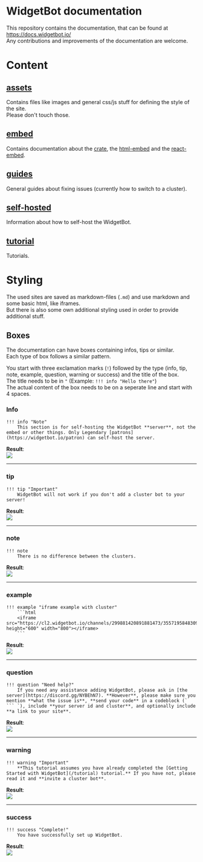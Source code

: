 [assets]: https://github.com/widgetbot-io/documentation/tree/master/docs/assets
[embed]: https://github.com/widgetbot-io/documentation/tree/master/docs/embed
[guides]: https://github.com/widgetbot-io/documentation/tree/master/docs/guides
[self-hosted]: https://github.com/widgetbot-io/documentation/tree/master/docs/self-hosted]
[tutorial]: https://github.com/widgetbot-io/documentation/tree/master/docs/tutorial
[crate]: https://github.com/widgetbot-io/documentation/tree/master/docs/embed/crate
[html-embed]: https://github.com/widgetbot-io/documentation/tree/master/docs/embed/html-embed
[react-embed]: https://github.com/widgetbot-io/documentation/tree/master/docs/embed/react-embed

# WidgetBot documentation
This repository contains the documentation, that can be found at https://docs.widgetbot.io/  
Any contributions and improvements of the documentation are welcome.

# Content

## [assets]
Contains files like images and general css/js stuff for defining the style of the site.  
Please don't touch those.

## [embed]
Contains documentation about the [crate], the [html-embed] and the [react-embed].

## [guides]
General guides about fixing issues (currently how to switch to a cluster).

## [self-hosted]
Information about how to self-host the WidgetBot.

## [tutorial]
Tutorials.

# Styling
The used sites are saved as markdown-files (`.md`) and use markdown and some basic html, like iframes.  
But there is also some own additional styling used in order to provide additional stuff.

## Boxes
The documentation can have boxes containing infos, tips or similar.  
Each type of box follows a similar pattern.

You start with three exclamation marks (`!`) followed by the type (info, tip, note, example, question, warning or success) and the title of the box.  
The title needs to be in `"` (Example: `!!! info "Hello there"`)  
The actual content of the box needs to be on a seperate line and start with 4 spaces.

### Info
```
!!! info "Note"
    This section is for self-hosting the WidgetBot **server**, not the embed or other things. Only Legendary [patrons](https://widgetbot.io/patron) can self-host the server.
```

**Result**:  
![](https://i.imgur.com/MCLHVly.png)

----
### tip
```
!!! tip "Important"
    WidgetBot will not work if you don't add a cluster bot to your server!
```

**Result**:  
![](https://i.imgur.com/j8cmLrw.png)

----
### note
```
!!! note
    There is no difference between the clusters.
```

**Result**:  
![](https://i.imgur.com/eTY0aSc.png)

----
### example
```
!!! example "iframe example with cluster"
    ```html
    <iframe src="https://cl2.widgetbot.io/channels/299881420891881473/355719584830980096" height="600" width="800"></iframe>
    ```
```

**Result**:  
![](https://i.imgur.com/lK2SfSL.png)

----
### question
```
!!! question "Need help?"
    If you need any assistance adding WidgetBot, please ask in [the server](https://discord.gg/NYBEhN7). **However**, please make sure you mention **what the issue is**, **send your code** in a codeblock (` ``` `), include **your server id and cluster**, and optionally include **a link to your site**.
```

**Result**:  
![](https://i.imgur.com/l8q0MCz.png)

----
### warning
```
!!! warning "Important"
    **This tutorial assumes you have already completed the [Getting Started with WidgetBot](/tutorial) tutorial.** If you have not, please read it and **invite a cluster bot**.
```

**Result**:  
![](https://i.imgur.com/nyMTMDD.png)

----
### success
```
!!! success "Complete!"
    You have successfully set up WidgetBot.
```

**Result**:  
![](https://i.imgur.com/J0Xa7tf.png)
